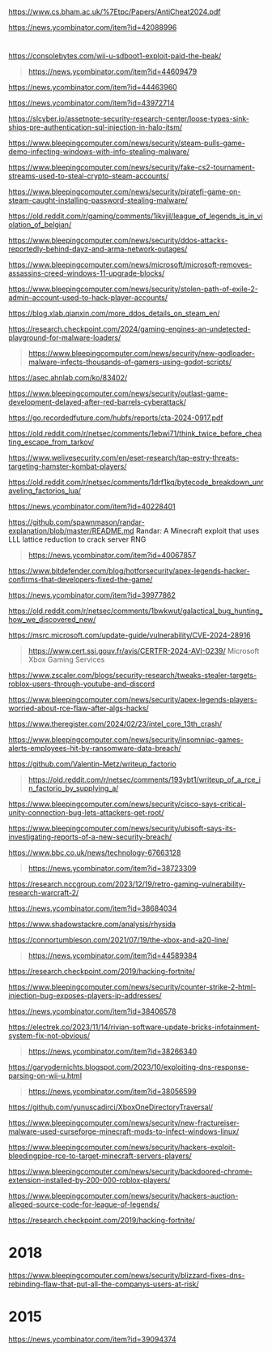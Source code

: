 https://www.cs.bham.ac.uk/%7Etpc/Papers/AntiCheat2024.pdf

https://news.ycombinator.com/item?id=42088996

#
https://consolebytes.com/wii-u-sdboot1-exploit-paid-the-beak/
> https://news.ycombinator.com/item?id=44609479

https://news.ycombinator.com/item?id=44463960

https://news.ycombinator.com/item?id=43972714

https://slcyber.io/assetnote-security-research-center/loose-types-sink-ships-pre-authentication-sql-injection-in-halo-itsm/

https://www.bleepingcomputer.com/news/security/steam-pulls-game-demo-infecting-windows-with-info-stealing-malware/

https://www.bleepingcomputer.com/news/security/fake-cs2-tournament-streams-used-to-steal-crypto-steam-accounts/

https://www.bleepingcomputer.com/news/security/piratefi-game-on-steam-caught-installing-password-stealing-malware/

https://old.reddit.com/r/gaming/comments/1ikvjil/league_of_legends_is_in_violation_of_belgian/

https://www.bleepingcomputer.com/news/security/ddos-attacks-reportedly-behind-dayz-and-arma-network-outages/

https://www.bleepingcomputer.com/news/microsoft/microsoft-removes-assassins-creed-windows-11-upgrade-blocks/

https://www.bleepingcomputer.com/news/security/stolen-path-of-exile-2-admin-account-used-to-hack-player-accounts/

https://blog.xlab.qianxin.com/more_ddos_details_on_steam_en/

https://research.checkpoint.com/2024/gaming-engines-an-undetected-playground-for-malware-loaders/
> https://www.bleepingcomputer.com/news/security/new-godloader-malware-infects-thousands-of-gamers-using-godot-scripts/

https://asec.ahnlab.com/ko/83402/

https://www.bleepingcomputer.com/news/security/outlast-game-development-delayed-after-red-barrels-cyberattack/

https://go.recordedfuture.com/hubfs/reports/cta-2024-0917.pdf

https://old.reddit.com/r/netsec/comments/1ebwi71/think_twice_before_cheating_escape_from_tarkov/

https://www.welivesecurity.com/en/eset-research/tap-estry-threats-targeting-hamster-kombat-players/

https://old.reddit.com/r/netsec/comments/1drf1kq/bytecode_breakdown_unraveling_factorios_lua/

https://news.ycombinator.com/item?id=40228401

https://github.com/spawnmason/randar-explanation/blob/master/README.md Randar: A Minecraft exploit that uses LLL lattice reduction to crack server RNG
> https://news.ycombinator.com/item?id=40067857

https://www.bitdefender.com/blog/hotforsecurity/apex-legends-hacker-confirms-that-developers-fixed-the-game/

https://news.ycombinator.com/item?id=39977862

https://old.reddit.com/r/netsec/comments/1bwkwut/galactical_bug_hunting_how_we_discovered_new/

https://msrc.microsoft.com/update-guide/vulnerability/CVE-2024-28916
> https://www.cert.ssi.gouv.fr/avis/CERTFR-2024-AVI-0239/ Microsoft Xbox Gaming Services

https://www.zscaler.com/blogs/security-research/tweaks-stealer-targets-roblox-users-through-youtube-and-discord

https://www.bleepingcomputer.com/news/security/apex-legends-players-worried-about-rce-flaw-after-algs-hacks/

https://www.theregister.com/2024/02/23/intel_core_13th_crash/

https://www.bleepingcomputer.com/news/security/insomniac-games-alerts-employees-hit-by-ransomware-data-breach/

https://github.com/Valentin-Metz/writeup_factorio
> https://old.reddit.com/r/netsec/comments/193ybt1/writeup_of_a_rce_in_factorio_by_supplying_a/

https://www.bleepingcomputer.com/news/security/cisco-says-critical-unity-connection-bug-lets-attackers-get-root/

https://www.bleepingcomputer.com/news/security/ubisoft-says-its-investigating-reports-of-a-new-security-breach/

https://www.bbc.co.uk/news/technology-67663128
> https://news.ycombinator.com/item?id=38723309

https://research.nccgroup.com/2023/12/19/retro-gaming-vulnerability-research-warcraft-2/

https://news.ycombinator.com/item?id=38684034

https://www.shadowstackre.com/analysis/rhysida

https://connortumbleson.com/2021/07/19/the-xbox-and-a20-line/
> https://news.ycombinator.com/item?id=44589384

https://research.checkpoint.com/2019/hacking-fortnite/

https://www.bleepingcomputer.com/news/security/counter-strike-2-html-injection-bug-exposes-players-ip-addresses/

https://news.ycombinator.com/item?id=38406578

https://electrek.co/2023/11/14/rivian-software-update-bricks-infotainment-system-fix-not-obvious/
> https://news.ycombinator.com/item?id=38266340

https://garyodernichts.blogspot.com/2023/10/exploiting-dns-response-parsing-on-wii-u.html
> https://news.ycombinator.com/item?id=38056599

https://github.com/yunuscadirci/XboxOneDirectoryTraversal/

https://www.bleepingcomputer.com/news/security/new-fractureiser-malware-used-curseforge-minecraft-mods-to-infect-windows-linux/

https://www.bleepingcomputer.com/news/security/hackers-exploit-bleedingpipe-rce-to-target-minecraft-servers-players/

https://www.bleepingcomputer.com/news/security/backdoored-chrome-extension-installed-by-200-000-roblox-players/

https://www.bleepingcomputer.com/news/security/hackers-auction-alleged-source-code-for-league-of-legends/

https://research.checkpoint.com/2019/hacking-fortnite/

# 2018

https://www.bleepingcomputer.com/news/security/blizzard-fixes-dns-rebinding-flaw-that-put-all-the-companys-users-at-risk/

# 2015

https://news.ycombinator.com/item?id=39094374
